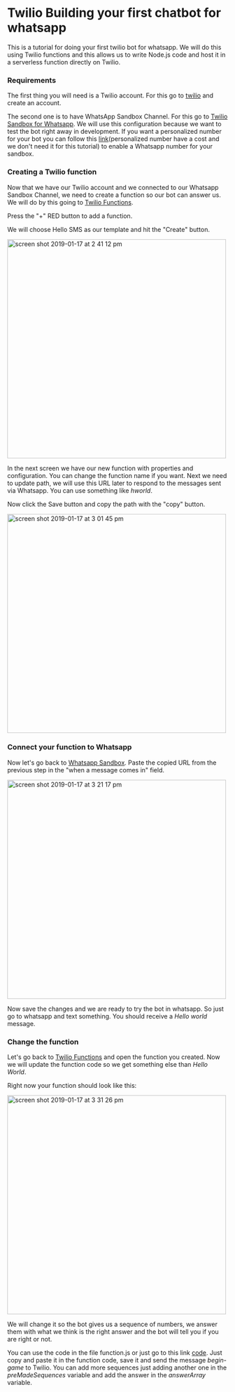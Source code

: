 <h1>Twilio Building your first chatbot for whatsapp</h1>

This is a tutorial for doing your first twilio bot for whatsapp. We will do this using Twilio functions and 
this allows us to write Node.js code and host it in a serverless function directly on Twilio.

<h3> Requirements </h3>

The first thing you will need is a Twilio account. For this go to <a href="https://www.twilio.com/" target="_blank">twilio</a> and create an account.

The second one is to have WhatsApp Sandbox Channel. For this go to 
<a href="https://www.twilio.com/console/sms/whatsapp/learn" target="_blank">Twilio Sandbox for Whatsapp</a>.
We will use this configuration because we want to test the bot right away in development. If you want a personalized 
number for your bot you can follow this <a href="https://www.twilio.com/docs/sms/whatsapp/api#twilio-sandbox-for-whatsapp" target="_blank">link</a>(personalized number have a cost and we don't need it for this tutorial)
to enable a Whatsapp number for your sandbox.


<h3> Creating a Twilio function </h3>

Now that we have our Twilio account and we connected to our Whatsapp Sandbox Channel, we need to create a function so our bot can answer us. We will do by this going to <a href="https://www.twilio.com/console/runtime/functions/manage" target="_blank">Twilio Functions</a>.

Press the "+" RED button to add a function.

We will choose Hello SMS as our template and hit the "Create" button.

<img width="500" alt="screen shot 2019-01-17 at 2 41 12 pm" src="https://user-images.githubusercontent.com/33744836/51344912-ac871b80-1a67-11e9-9d77-3c210a3cf14b.png">

In the next screen we have our new function with properties and configuration. You can change the function name if you want. Next we need to update path, we will use this URL later to respond to the messages sent via Whatsapp. You can use something
like *hworld*.

Now click the Save button and copy the path with the "copy" button.

<img width="500" alt="screen shot 2019-01-17 at 3 01 45 pm" src="https://user-images.githubusercontent.com/33744836/51345644-8a8e9880-1a69-11e9-8794-62831c18a51a.png">


<h3> Connect your function to Whatsapp </h3>

Now let's go back to <a href="https://www.twilio.com/console/sms/whatsapp/sandbox" target="_blank">Whatsapp Sandbox</a>. Paste the copied URL from the previous step in the "when a message comes in" field. 

<img width="500" alt="screen shot 2019-01-17 at 3 21 17 pm" src="https://user-images.githubusercontent.com/33744836/51346464-bad73680-1a6b-11e9-9087-82deafcafa07.png">

Now save the changes and we are ready to try the bot in whatsapp. So just go to whatsapp and text something. You should receive a *Hello world* message.


<h3> Change the function </h3>

Let's go back to <a href="https://www.twilio.com/console/runtime/functions/manage" target="_blank">Twilio Functions</a> and open the function you created. Now we will update the function code so we get something else than *Hello World*.

Right now your function should look like this: 

<img width="500" alt="screen shot 2019-01-17 at 3 31 26 pm" src="https://user-images.githubusercontent.com/33744836/51347012-0a6a3200-1a6d-11e9-8f9f-f2bd960a6437.png">

We will change it so the bot gives us a sequence of numbers, we answer them with what we think is the right answer and the bot will tell you if you are right or not.

You can use the code in the file function.js or just go to this link <a href="https://github.com/bhalgalix/twilio-sequence-bot/blob/master/function.js" target="_blank">code</a>. Just copy and paste it in the function code, save it and send the message *begin-game* to Twilio. You can add more sequences just adding another one in the *preMadeSequences* variable and add the answer in the *answerArray* variable.
